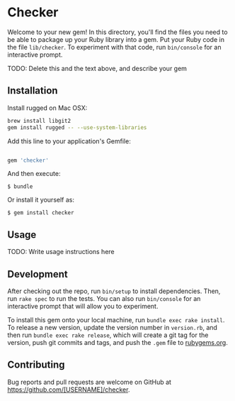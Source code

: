 # Checker

Welcome to your new gem! In this directory, you'll find the files you need to be able to package up your Ruby library into a gem. Put your Ruby code in the file `lib/checker`. To experiment with that code, run `bin/console` for an interactive prompt.

TODO: Delete this and the text above, and describe your gem

## Installation

Install rugged on Mac OSX:

```bash
brew install libgit2
gem install rugged -- --use-system-libraries
```

Add this line to your application's Gemfile:

```ruby

gem 'checker'
```

And then execute:

    $ bundle

Or install it yourself as:

    $ gem install checker

## Usage

TODO: Write usage instructions here

## Development

After checking out the repo, run `bin/setup` to install dependencies. Then, run `rake spec` to run the tests. You can also run `bin/console` for an interactive prompt that will allow you to experiment.

To install this gem onto your local machine, run `bundle exec rake install`. To release a new version, update the version number in `version.rb`, and then run `bundle exec rake release`, which will create a git tag for the version, push git commits and tags, and push the `.gem` file to [rubygems.org](https://rubygems.org).

## Contributing

Bug reports and pull requests are welcome on GitHub at https://github.com/[USERNAME]/checker.
